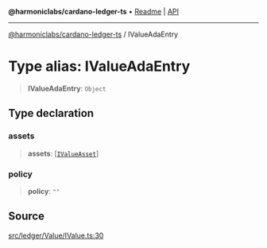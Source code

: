 **@harmoniclabs/cardano-ledger-ts** • [Readme](../README.md) \| [API](../globals.md)

***

[@harmoniclabs/cardano-ledger-ts](../README.md) / IValueAdaEntry

# Type alias: IValueAdaEntry

> **IValueAdaEntry**: `Object`

## Type declaration

### assets

> **assets**: [[`IValueAsset`](IValueAsset.md)]

### policy

> **policy**: `""`

## Source

[src/ledger/Value/IValue.ts:30](https://github.com/HarmonicLabs/cardano-ledger-ts/blob/d1659b0/src/ledger/Value/IValue.ts#L30)
